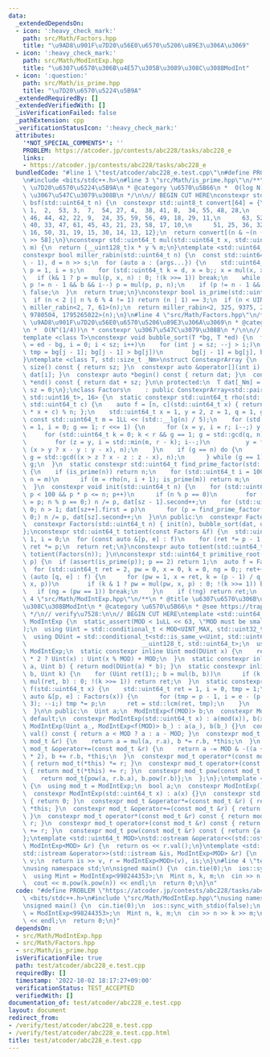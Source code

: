 ```yaml
---
data:
  _extendedDependsOn:
  - icon: ':heavy_check_mark:'
    path: src/Math/Factors.hpp
    title: "\u9AD8\u901F\u7D20\u56E0\u6570\u5206\u89E3\u306A\u3069"
  - icon: ':heavy_check_mark:'
    path: src/Math/ModIntExp.hpp
    title: "\u6307\u6570\u306B\u4E57\u305B\u3089\u308C\u308BModInt"
  - icon: ':question:'
    path: src/Math/is_prime.hpp
    title: "\u7D20\u6570\u5224\u5B9A"
  _extendedRequiredBy: []
  _extendedVerifiedWith: []
  _isVerificationFailed: false
  _pathExtension: cpp
  _verificationStatusIcon: ':heavy_check_mark:'
  attributes:
    '*NOT_SPECIAL_COMMENTS*': ''
    PROBLEM: https://atcoder.jp/contests/abc228/tasks/abc228_e
    links:
    - https://atcoder.jp/contests/abc228/tasks/abc228_e
  bundledCode: "#line 1 \"test/atcoder/abc228_e.test.cpp\"\n#define PROBLEM \"https://atcoder.jp/contests/abc228/tasks/abc228_e\"\
    \n#include <bits/stdc++.h>\n#line 3 \"src/Math/is_prime.hpp\"\n/**\n * @title\
    \ \u7D20\u6570\u5224\u5B9A\n * @category \u6570\u5B66\n *  O(log N)\n * constexpr\
    \ \u3067\u547C\u3079\u308B\n */\n\n// BEGIN CUT HERE\nconstexpr std::uint16_t\
    \ bsf(std::uint64_t n) {\n  constexpr std::uint8_t convert[64] = {\n      0, \
    \ 1,  2,  53, 3,  7,  54, 27, 4,  38, 41, 8,  34, 55, 48, 28,\n      62, 5,  39,\
    \ 46, 44, 42, 22, 9,  24, 35, 59, 56, 49, 18, 29, 11,\n      63, 52, 6,  26, 37,\
    \ 40, 33, 47, 61, 45, 43, 21, 23, 58, 17, 10,\n      51, 25, 36, 32, 60, 20, 57,\
    \ 16, 50, 31, 19, 15, 30, 14, 13, 12};\n  return convert[(n & ~(n - 1)) * 157587932685088877\
    \ >> 58];\n}\nconstexpr std::uint64_t mul(std::uint64_t x, std::uint64_t y, std::uint64_t\
    \ m) {\n  return (__uint128_t)x * y % m;\n}\ntemplate <std::uint64_t... args>\n\
    constexpr bool miller_rabin(std::uint64_t n) {\n  const std::uint64_t s = bsf(n\
    \ - 1), d = n >> s;\n  for (auto a : {args...}) {\n    std::uint64_t b = a % n,\
    \ p = 1, i = s;\n    for (std::uint64_t k = d, x = b;; x = mul(x, x, n))\n   \
    \   if (k& 1 ? p = mul(p, x, n) : 0; !(k >>= 1)) break;\n    while (p != 1 &&\
    \ p != n - 1 && b && i--) p = mul(p, p, n);\n    if (p != n - 1 && i != s) return\
    \ false;\n  }\n  return true;\n}\nconstexpr bool is_prime(std::uint64_t n) {\n\
    \  if (n < 2 || n % 6 % 4 != 1) return (n | 1) == 3;\n  if (n < UINT_MAX) return\
    \ miller_rabin<2, 7, 61>(n);\n  return miller_rabin<2, 325, 9375, 28178, 450775,\
    \ 9780504, 1795265022>(n);\n}\n#line 4 \"src/Math/Factors.hpp\"\n/**\n * @title\
    \ \u9AD8\u901F\u7D20\u56E0\u6570\u5206\u89E3\u306A\u3069\n * @category \u6570\u5B66\
    \n *  O(N^(1/4))\n * constexpr \u3067\u547C\u3079\u308B\n */\n\n// BEGIN CUT HERE\n\
    template <class T>\nconstexpr void bubble_sort(T *bg, T *ed) {\n  for (int sz\
    \ = ed - bg, i = 0; i < sz; i++)\n    for (int j = sz; --j > i;)\n      if (auto\
    \ tmp = bg[j - 1]; bg[j - 1] > bg[j])\n        bg[j - 1] = bg[j], bg[j] = tmp;\n\
    }\ntemplate <class T, std::size_t _Nm>\nstruct ConstexprArray {\n  constexpr std::size_t\
    \ size() const { return sz; }\n  constexpr auto &operator[](int i) const { return\
    \ dat[i]; }\n  constexpr auto *begin() const { return dat; }\n  constexpr auto\
    \ *end() const { return dat + sz; }\n\n protected:\n  T dat[_Nm] = {};\n  std::size_t\
    \ sz = 0;\n};\nclass Factors\n    : public ConstexprArray<std::pair<std::uint64_t,\
    \ std::uint16_t>, 16> {\n  static constexpr std::uint64_t rho(std::uint64_t n,\
    \ std::uint64_t c) {\n    auto f = [n, c](std::uint64_t x) { return ((__uint128_t)x\
    \ * x + c) % n; };\n    std::uint64_t x = 1, y = 2, z = 1, q = 1, g = 1;\n   \
    \ const std::uint64_t m = 1LL << (std::__lg(n) / 5);\n    for (std::uint64_t r\
    \ = 1, i = 0; g == 1; r <<= 1) {\n      for (x = y, i = r; i--;) y = f(y);\n \
    \     for (std::uint64_t k = 0; k < r && g == 1; g = std::gcd(q, n), k += m)\n\
    \        for (z = y, i = std::min(m, r - k); i--;)\n          y = f(y), q = mul(q,\
    \ (x > y ? x - y : y - x), n);\n    }\n    if (g == n) do {\n        z = f(z),\
    \ g = std::gcd((x > z ? x - z : z - x), n);\n      } while (g == 1);\n    return\
    \ g;\n  }\n  static constexpr std::uint64_t find_prime_factor(std::uint64_t n)\
    \ {\n    if (is_prime(n)) return n;\n    for (std::uint64_t i = 100, m = 0; i--;\
    \ n = m)\n      if (m = rho(n, i + 1); is_prime(m)) return m;\n    return 0;\n\
    \  }\n  constexpr void init(std::uint64_t n) {\n    for (std::uint64_t p = 2;\
    \ p < 100 && p * p <= n; p++)\n      if (n % p == 0)\n        for (dat[sz++].first\
    \ = p; n % p == 0;) n /= p, dat[sz - 1].second++;\n    for (std::uint64_t p =\
    \ 0; n > 1; dat[sz++].first = p)\n      for (p = find_prime_factor(n); n % p ==\
    \ 0;) n /= p, dat[sz].second++;\n  }\n\n public:\n  constexpr Factors() = default;\n\
    \  constexpr Factors(std::uint64_t n) { init(n), bubble_sort(dat, dat + sz); }\n\
    };\nconstexpr std::uint64_t totient(const Factors &f) {\n  std::uint64_t ret =\
    \ 1, i = 0;\n  for (const auto &[p, e] : f)\n    for (ret *= p - 1, i = e; --i;)\
    \ ret *= p;\n  return ret;\n}\nconstexpr auto totient(std::uint64_t n) { return\
    \ totient(Factors(n)); }\n\nconstexpr std::uint64_t primitive_root(std::uint64_t\
    \ p) {\n  if (assert(is_prime(p)); p == 2) return 1;\n  auto f = Factors(p - 1);\n\
    \  for (std::uint64_t ret = 2, pw = 0, x = 0, k = 0, ng = 0;; ret++) {\n    for\
    \ (auto [q, e] : f) {\n      for (pw = 1, x = ret, k = (p - 1) / q;; x = mul(x,\
    \ x, p))\n        if (k & 1 ? pw = mul(pw, x, p) : 0; !(k >>= 1)) break;\n   \
    \   if (ng = (pw == 1)) break;\n    }\n    if (!ng) return ret;\n  }\n}\n#line\
    \ 4 \"src/Math/ModIntExp.hpp\"\n/**\n * @title \u6307\u6570\u306B\u4E57\u305B\u3089\
    \u308C\u308BModInt\n * @category \u6570\u5B66\n * @see https://trap.jp/post/1444/\n\
    \ */\n// verify\u7528:\n\n// BEGIN CUT HERE\ntemplate <std::uint64_t MOD>\nclass\
    \ ModIntExp {\n  static_assert(MOD < 1uLL << 63, \"MOD must be smaller than 2^63\"\
    );\n  using Uint = std::conditional_t < MOD<UINT_MAX, std::uint32_t, std::uint64_t>;\n\
    \  using DUint = std::conditional_t<std::is_same_v<Uint, std::uint64_t>,\n   \
    \                                __uint128_t, std::uint64_t>;\n  using mod_t =\
    \ ModIntExp;\n  static constexpr inline Uint mod(DUint x) {\n    return x < MOD\
    \ * 2 ? Uint(x) : Uint(x % MOD) + MOD;\n  }\n  static constexpr inline Uint mul(Uint\
    \ a, Uint b) { return mod(DUint(a) * b); }\n  static constexpr inline Uint pow(Uint\
    \ b, Uint k) {\n    for (Uint ret(1);; b = mul(b, b))\n      if (k & 1 ? ret =\
    \ mul(ret, b) : 0; !(k >>= 1)) return ret;\n  }\n  static constexpr inline std::uint64_t\
    \ f(std::uint64_t x) {\n    std::uint64_t ret = 1, i = 0, tmp = 1;\n    for (const\
    \ auto &[p, e] : Factors(x)) {\n      for (tmp = p - 1, i = e - (p == 2 && e >\
    \ 3); --i;) tmp *= p;\n      ret = std::lcm(ret, tmp);\n    }\n    return ret;\n\
    \  }\n\n public:\n  Uint a;\n  ModIntExp<f(MOD)> b;\n  constexpr ModIntExp() =\
    \ default;\n  constexpr ModIntExp(std::uint64_t x) : a(mod(x)), b(x) {}\n  constexpr\
    \ ModIntExp(Uint a_, ModIntExp<f(MOD)> b_) : a(a_), b(b_) {}\n  constexpr Uint\
    \ val() const { return a < MOD ? a : a - MOD; }\n  constexpr mod_t &operator*=(const\
    \ mod_t &r) {\n    return a = mul(a, r.a), b *= r.b, *this;\n  }\n  constexpr\
    \ mod_t &operator+=(const mod_t &r) {\n    return a -= MOD & -((a += r.a) >= MOD\
    \ * 2), b += r.b, *this;\n  }\n  constexpr mod_t operator*(const mod_t &r) const\
    \ { return mod_t(*this) *= r; }\n  constexpr mod_t operator+(const mod_t &r) const\
    \ { return mod_t(*this) += r; }\n  constexpr mod_t pow(const mod_t &r) const {\n\
    \    return mod_t{pow(a, r.b.a), b.pow(r.b)};\n  };\n};\ntemplate <>\nstruct ModIntExp<1>\
    \ {\n  using mod_t = ModIntExp;\n  bool a;\n  constexpr ModIntExp() : a(0) {}\n\
    \  constexpr ModIntExp(std::uint64_t x) : a(x) {}\n  constexpr std::uint32_t val()\
    \ { return 0; }\n  constexpr mod_t &operator*=(const mod_t &r) { return a &= r.a,\
    \ *this; }\n  constexpr mod_t &operator+=(const mod_t &r) { return a |= r.a, *this;\
    \ }\n  constexpr mod_t operator*(const mod_t &r) const { return mod_t(*this) *=\
    \ r; }\n  constexpr mod_t operator+(const mod_t &r) const { return mod_t(*this)\
    \ += r; }\n  constexpr mod_t pow(const mod_t &r) const { return {a || !r.a}; };\n\
    };\ntemplate <std::uint64_t MOD>\nstd::ostream &operator<<(std::ostream &os, const\
    \ ModIntExp<MOD> &r) {\n  return os << r.val();\n}\ntemplate <std::uint64_t MOD>\n\
    std::istream &operator>>(std::istream &is, ModIntExp<MOD> &r) {\n  std::uint64_t\
    \ v;\n  return is >> v, r = ModIntExp<MOD>(v), is;\n}\n#line 4 \"test/atcoder/abc228_e.test.cpp\"\
    \nusing namespace std;\n\nsigned main() {\n  cin.tie(0);\n  ios::sync_with_stdio(false);\n\
    \  using Mint = ModIntExp<998244353>;\n  Mint n, k, m;\n  cin >> n >> k >> m;\n\
    \  cout << m.pow(k.pow(n)) << endl;\n  return 0;\n}\n"
  code: "#define PROBLEM \"https://atcoder.jp/contests/abc228/tasks/abc228_e\"\n#include\
    \ <bits/stdc++.h>\n#include \"src/Math/ModIntExp.hpp\"\nusing namespace std;\n\
    \nsigned main() {\n  cin.tie(0);\n  ios::sync_with_stdio(false);\n  using Mint\
    \ = ModIntExp<998244353>;\n  Mint n, k, m;\n  cin >> n >> k >> m;\n  cout << m.pow(k.pow(n))\
    \ << endl;\n  return 0;\n}"
  dependsOn:
  - src/Math/ModIntExp.hpp
  - src/Math/Factors.hpp
  - src/Math/is_prime.hpp
  isVerificationFile: true
  path: test/atcoder/abc228_e.test.cpp
  requiredBy: []
  timestamp: '2022-10-02 18:17:27+09:00'
  verificationStatus: TEST_ACCEPTED
  verifiedWith: []
documentation_of: test/atcoder/abc228_e.test.cpp
layout: document
redirect_from:
- /verify/test/atcoder/abc228_e.test.cpp
- /verify/test/atcoder/abc228_e.test.cpp.html
title: test/atcoder/abc228_e.test.cpp
---
```


